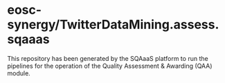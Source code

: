 # eosc-synergy/TwitterDataMining.assess.sqaaas
This repository has been generated by the SQAaaS platform to run the pipelines
for the operation of the
Quality Assessment & Awarding (QAA)
module.